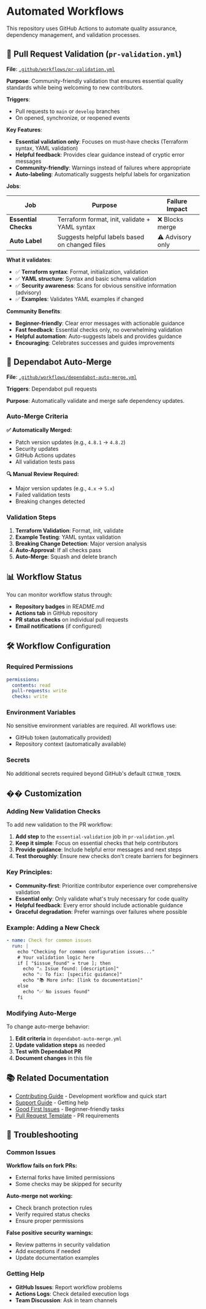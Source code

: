 # Automated Workflows

This repository uses GitHub Actions to automate quality assurance, dependency management, and validation processes.

## 🔄 **Pull Request Validation** (`pr-validation.yml`)

**File**: [`.github/workflows/pr-validation.yml`](workflows/pr-validation.yml)

**Purpose**: Community-friendly validation that ensures essential quality standards while being welcoming to new contributors.

**Triggers**:
- Pull requests to `main` or `develop` branches
- On opened, synchronize, or reopened events

**Key Features**:
- **Essential validation only**: Focuses on must-have checks (Terraform syntax, YAML validation)
- **Helpful feedback**: Provides clear guidance instead of cryptic error messages
- **Community-friendly**: Warnings instead of failures where appropriate
- **Auto-labeling**: Automatically suggests helpful labels for organization

**Jobs**:

| Job | Purpose | Failure Impact |
|-----|---------|----------------|
| **Essential Checks** | Terraform format, init, validate + YAML syntax | ❌ Blocks merge |
| **Auto Label** | Suggests helpful labels based on changed files | ⚠️ Advisory only |

**What it validates**:
- ✅ **Terraform syntax**: Format, initialization, validation
- ✅ **YAML structure**: Syntax and basic schema validation  
- ✅ **Security awareness**: Scans for obvious sensitive information (advisory)
- ✅ **Examples**: Validates YAML examples if changed

**Community Benefits**:
- **Beginner-friendly**: Clear error messages with actionable guidance
- **Fast feedback**: Essential checks only, no overwhelming validation
- **Helpful automation**: Auto-suggests labels and provides guidance
- **Encouraging**: Celebrates successes and guides improvements

## 🤖 Dependabot Auto-Merge

**File**: [`.github/workflows/dependabot-auto-merge.yml`](workflows/dependabot-auto-merge.yml)

**Triggers**: Dependabot pull requests

**Purpose**: Automatically validate and merge safe dependency updates.

### Auto-Merge Criteria

**✅ Automatically Merged:**
- Patch version updates (e.g., `4.8.1` → `4.8.2`)
- Security updates
- GitHub Actions updates
- All validation tests pass

**🔍 Manual Review Required:**
- Major version updates (e.g., `4.x` → `5.x`)
- Failed validation tests
- Breaking changes detected

### Validation Steps

1. **Terraform Validation**: Format, init, validate
2. **Example Testing**: YAML syntax validation
3. **Breaking Change Detection**: Major version analysis
4. **Auto-Approval**: If all checks pass
5. **Auto-Merge**: Squash and delete branch

## 📊 Workflow Status

You can monitor workflow status through:

- **Repository badges** in README.md
- **Actions tab** in GitHub repository
- **PR status checks** on individual pull requests
- **Email notifications** (if configured)

## 🛠️ Workflow Configuration

### Required Permissions

```yaml
permissions:
  contents: read
  pull-requests: write
  checks: write
```

### Environment Variables

No sensitive environment variables are required. All workflows use:
- GitHub token (automatically provided)
- Repository context (automatically available)

### Secrets

No additional secrets required beyond GitHub's default `GITHUB_TOKEN`.

## �� Customization

### **Adding New Validation Checks**

To add new validation to the PR workflow:

1. **Add step** to the `essential-validation` job in `pr-validation.yml`
2. **Keep it simple**: Focus on essential checks that help contributors
3. **Provide guidance**: Include helpful error messages and next steps
4. **Test thoroughly**: Ensure new checks don't create barriers for beginners

### **Key Principles**:
- **Community-first**: Prioritize contributor experience over comprehensive validation
- **Essential only**: Only validate what's truly necessary for code quality
- **Helpful feedback**: Every error should include actionable guidance
- **Graceful degradation**: Prefer warnings over failures where possible

### **Example: Adding a New Check**

```yaml
- name: Check for common issues
  run: |
    echo "Checking for common configuration issues..."
    # Your validation logic here
    if [ "$issue_found" = true ]; then
      echo "⚠️ Issue found: [description]"
      echo "💡 To fix: [specific guidance]"
      echo "📚 More info: [link to documentation]"
    else
      echo "✅ No issues found"
    fi
```

### Modifying Auto-Merge

To change auto-merge behavior:

1. **Edit criteria** in `dependabot-auto-merge.yml`
2. **Update validation steps** as needed
3. **Test with Dependabot PR**
4. **Document changes** in this file

## 📚 Related Documentation

- [Contributing Guide](../CONTRIBUTING.md) - Development workflow and quick start
- [Support Guide](SUPPORT.md) - Getting help
- [Good First Issues](../GOOD_FIRST_ISSUES.md) - Beginner-friendly tasks
- [Pull Request Template](PULL_REQUEST_TEMPLATE.md) - PR requirements

## 🐛 Troubleshooting

### Common Issues

**Workflow fails on fork PRs:**
- External forks have limited permissions
- Some checks may be skipped for security

**Auto-merge not working:**
- Check branch protection rules
- Verify required status checks
- Ensure proper permissions

**False positive security warnings:**
- Review patterns in security validation
- Add exceptions if needed
- Update documentation examples

### Getting Help

- **GitHub Issues**: Report workflow problems
- **Actions Logs**: Check detailed execution logs
- **Team Discussion**: Ask in team channels 